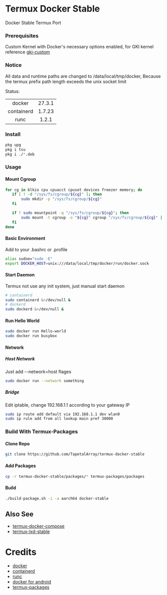 # Termux Docker Stable

Docker Stable Termux Port


### Prerequisites

Custom Kernel with Docker's necessary options enabled, for GKI kernel reference [gki-custom](https://github.com/TapetalArray/gki-custom)

### Notice

All data and runtime paths are changed to /data/local/tmp/docker, Because the termux prefix path length exceeds the unix socket limit

Status:

|            |        |
|:----------:|:------:|
| docker     | 27.3.1 |
| containerd | 1.7.23 |
| runc       | 1.2.1  |


### Install

```bash
pkg upg
pkg i tsu
pkg i ./*.deb
```


### Usage

#### Mount Cgroup

```bash
for cg in blkio cpu cpuacct cpuset devices freezer memory; do
   if [ ! -d "/sys/fs/cgroup/${cg}" ]; then
       sudo mkdir -p "/sys/fs/cgroup/${cg}"
   fi

   if ! sudo mountpoint -q "/sys/fs/cgroup/${cg}"; then
       sudo mount -t cgroup -o "${cg}" cgroup "/sys/fs/cgroup/${cg}" || true
   fi
done
```

#### Basic Environment

Add to your .bashrc or .profile

```bash
alias sudoe="sudo -E"
export DOCKER_HOST=unix:///data/local/tmp/docker/run/docker.sock
```

#### Start Daemon

Termux not use any init system, just manual start daemon

```bash
# containerd
sudo containerd &>/dev/null &
# dockerd
sudo dockerd &>/dev/null &
```

#### Run Hello World

```bash
sudo docker run Hello-world
sudo docker run busybox
```

#### Network

##### Host Network

Just add --network=host flages

```bash
sudo docker run --network something
```

##### Bridge

Edit iptable, change 192.168.1.1 according to your gateway IP

```bash
sudo ip route add default via 192.168.1.1 dev wlan0
sudo ip rule add from all lookup main pref 30000
```


### Build With Termux-Packages

#### Clone Repo

```bash
git clone https://github.com/TapetalArray/termux-docker-stable
```

#### Add Packages

```bash
cp -r termux-docker-stable/packages/* termux-packages/packages
```

#### Build

```bash
./build-package.sh -i -a aarch64 docker-stable
```


## Also See
* [termux-docker-compose](https://github.com/TapetalArray/termux-docker-compose)
* [termux-lxd-stable](https://github.com/TapetalArray/termux-lxd-stable)


# Credits

* [docker](https://github.com/docker)
* [containerd](https://github.com/containerd/containerd)
* [runc](https://github.com/opencontainers/runc)
* [docker for android](https://gist.github.com/FreddieOliveira/efe850df7ff3951cb62d74bd770dce27)
* [termux-packages](https://github.com/termux/termux-packages)
